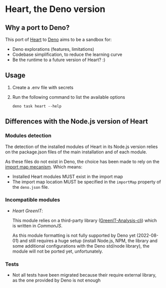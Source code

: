 # Heart, the Deno version

## Why a port to Deno?

This port of [Heart](https://heart.fabernovel.com/) to
[Deno](https://deno.land/) aims to be a sandbox for:

- Deno explorations (features, limitations)
- Codebase simplification, to reduce the learning curve
- Be the runtime to a future version of Heart? :)

## Usage

1. Create a .env file with secrets
2. Run the following command to list the available options

   ```shell
   deno task heart --help
   ```

## Differences with the Node.js version of Heart

### Modules detection

The detection of the installed modules of Heart in its Node.js version relies on the
package.json files of the main installation and of each module.

As these files do not exist in Deno, the choice has been made to rely on the
[import map mecanism](https://deno.land/manual/linking_to_external_code/import_maps).
Which means:

- Installed Heart modules MUST exist in the import map
- The import map location MUST be specified in the `importMap` property of the
  `deno.json` file.

### Incompatible modules

- _Heart GreenIT_:
    
    This module relies on a third-party library ([GreenIT-Analysis-cli](https://github.com/cnumr/GreenIT-Analysis-cli#a4363a9bcf7630e4a5a4cd264a7da9ec6f34b571)) which is written in _CommonJS_.
    
    As this module formatting is not fully supported by Deno yet (2022-08-01) and still requires a huge setup (install Node.js, NPM, the library and some additional configurations with the Deno std/node library), the module will not be ported yet, unfortunately.

### Tests

- Not all tests have been migrated because their require external library, as
  the one provided by Deno is not enough
